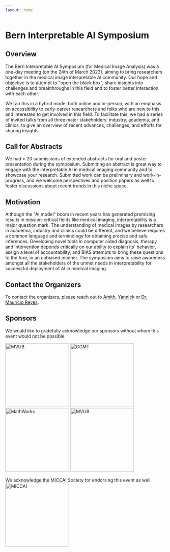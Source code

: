 ```yaml
---
layout: home
---
```


# Bern Interpretable AI Symposium

## Overview

The Bern Interpretable AI Symposium (for Medical Image Analysis) was a one-day meeting (on the 24th of March 2023), aiming to bring researchers together in the medical image interpretable AI community. Our hope and objective is to attempt to "open the black box", share insights into challenges and breakthroughs in this field and to foster better interaction with each other. 

We ran this in a hybrid mode: both online and in-person, with an emphasis on accessibility to early-career researchers and folks who are new to this and interested to get involved in this field. To facilitate this, we had a series of invited talks from all three major stakeholders: industry, academia, and clinics, to give an overview of recent advances, challenges, and efforts for sharing insights.

## Call for Abstracts

We had > 20 submissions of extended abstracts for oral and poster presentation during the symposium. Submitting an abstract is great way to engage with the interpretable AI in medical imaging community and to showcase your research. Submitted work can be preliminary and work-in-progress, and we welcome perspectives and position papers as well to foster discussions about recent trends in this niche space.

## Motivation

Although the "AI model" boom in recent years has generated promising results in mission-critical fields like medical imaging, interpretability is a major question mark. The understanding of medical images by researchers in academia, industry and clinics could be different, and we believe requires a common language and terminology for obtaining precise and safe inferences. Developing novel tools in computer aided diagnosis, therapy and intervention depends critically on our ability to explain its' behavior, assign a level of accountability, and BIAS attempts to bring these questions to the fore, in an unbiased manner. The symposium aims to raise awareness amongst all the stakeholders of the unmet needs in interpretability for successful deployment of AI in medical imaging.

## Contact the Organizers

To contact the organizers, please reach out to [Amith](/2023/speakers/amith_kamath), [Yannick](/2023/speakers/yannick_suter) or [Dr. Mauricio Reyes](/2023/speakers/mauricio_reyes).

## Sponsors

We would like to gratefully acknowledge our sponsors without whom this event would not be possible.

<img src="/2023/assets/images/mvub_logo.png" alt="MVUB" width="200"/> <img src="/2023/assets/images/ccmt_logo.jpeg" alt="CCMT" width="200"/> <img src="/2023/assets/images/mathworks-logo.png" alt="MathWorks" width="200"/> <img src="/2023/assets/images/varian-logo.jpg" alt="MVUB" width="200"/> 

We acknowledge the MICCAI Society for endorsing this event as well.
<img src="/2023/assets/images/MICCAI_logo.jpeg" alt="MICCAI" width="200"/>
